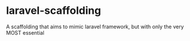 # laravel-scaffolding

A scaffolding that aims to mimic laravel framework, but with only the very MOST essential
